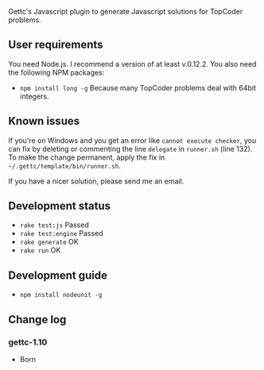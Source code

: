 Gettc's Javascript plugin to generate Javascript solutions for TopCoder problems.

## User requirements

You need Node.js. I recommend a version of at least v.0.12.2.
You also need the following NPM packages:

* `npm install long -g` Because many TopCoder problems deal with 64bit integers.

## Known issues

If you're on Windows and you get an error like `cannot execute checker`, you can
fix by deleting or commenting the line `delegate` in `runner.sh` (line 132). To
make the change permanent, apply the fix in `~/.gettc/template/bin/runner.sh`.

If you have a nicer solution, please send me an email.

## Development status

* `rake test:js` Passed
* `rake test:engine` Passed
* `rake generate` OK
* `rake run` OK

## Development guide

* `npm install nodeunit -g`

## Change log

### gettc-1.10

* Born
